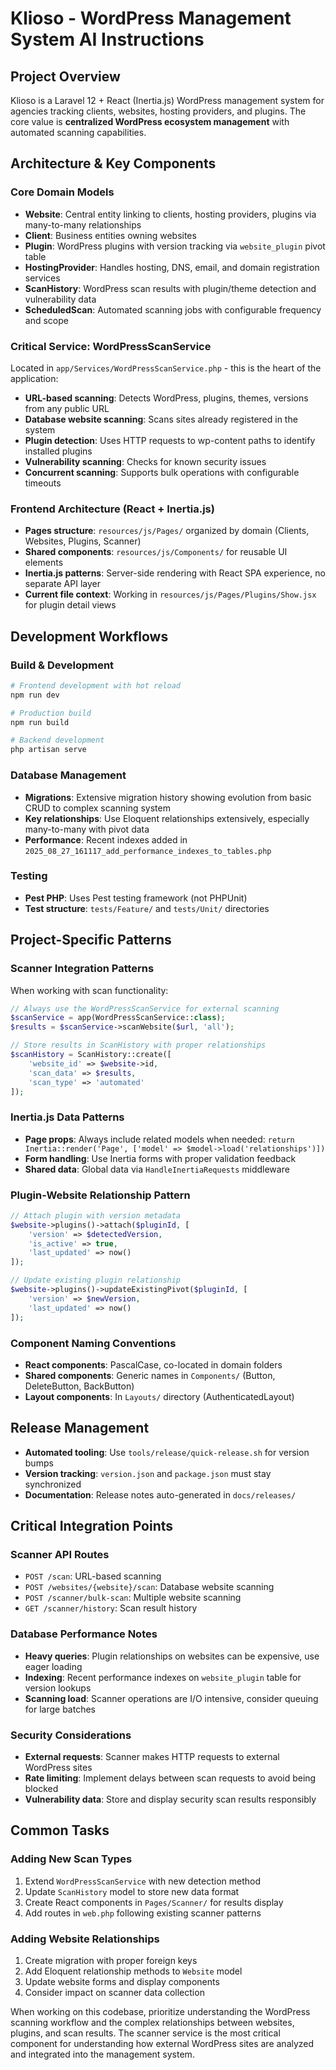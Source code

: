 # Klioso - WordPress Management System AI Instructions

## Project Overview
Klioso is a Laravel 12 + React (Inertia.js) WordPress management system for agencies tracking clients, websites, hosting providers, and plugins. The core value is **centralized WordPress ecosystem management** with automated scanning capabilities.

## Architecture & Key Components

### Core Domain Models
- **Website**: Central entity linking to clients, hosting providers, plugins via many-to-many relationships
- **Client**: Business entities owning websites 
- **Plugin**: WordPress plugins with version tracking via `website_plugin` pivot table
- **HostingProvider**: Handles hosting, DNS, email, and domain registration services
- **ScanHistory**: WordPress scan results with plugin/theme detection and vulnerability data
- **ScheduledScan**: Automated scanning jobs with configurable frequency and scope

### Critical Service: WordPressScanService
Located in `app/Services/WordPressScanService.php` - this is the heart of the application:
- **URL-based scanning**: Detects WordPress, plugins, themes, versions from any public URL
- **Database website scanning**: Scans sites already registered in the system
- **Plugin detection**: Uses HTTP requests to wp-content paths to identify installed plugins
- **Vulnerability scanning**: Checks for known security issues
- **Concurrent scanning**: Supports bulk operations with configurable timeouts

### Frontend Architecture (React + Inertia.js)
- **Pages structure**: `resources/js/Pages/` organized by domain (Clients, Websites, Plugins, Scanner)
- **Shared components**: `resources/js/Components/` for reusable UI elements
- **Inertia.js patterns**: Server-side rendering with React SPA experience, no separate API layer
- **Current file context**: Working in `resources/js/Pages/Plugins/Show.jsx` for plugin detail views

## Development Workflows

### Build & Development
```bash
# Frontend development with hot reload
npm run dev

# Production build
npm run build

# Backend development
php artisan serve
```

### Database Management
- **Migrations**: Extensive migration history showing evolution from basic CRUD to complex scanning system
- **Key relationships**: Use Eloquent relationships extensively, especially many-to-many with pivot data
- **Performance**: Recent indexes added in `2025_08_27_161117_add_performance_indexes_to_tables.php`

### Testing
- **Pest PHP**: Uses Pest testing framework (not PHPUnit)
- **Test structure**: `tests/Feature/` and `tests/Unit/` directories

## Project-Specific Patterns

### Scanner Integration Patterns
When working with scan functionality:
```php
// Always use the WordPressScanService for external scanning
$scanService = app(WordPressScanService::class);
$results = $scanService->scanWebsite($url, 'all');

// Store results in ScanHistory with proper relationships
$scanHistory = ScanHistory::create([
    'website_id' => $website->id,
    'scan_data' => $results,
    'scan_type' => 'automated'
]);
```

### Inertia.js Data Patterns
- **Page props**: Always include related models when needed: `return Inertia::render('Page', ['model' => $model->load('relationships')])`
- **Form handling**: Use Inertia forms with proper validation feedback
- **Shared data**: Global data via `HandleInertiaRequests` middleware

### Plugin-Website Relationship Pattern
```php
// Attach plugin with version metadata
$website->plugins()->attach($pluginId, [
    'version' => $detectedVersion,
    'is_active' => true,
    'last_updated' => now()
]);

// Update existing plugin relationship
$website->plugins()->updateExistingPivot($pluginId, [
    'version' => $newVersion,
    'last_updated' => now()
]);
```

### Component Naming Conventions
- **React components**: PascalCase, co-located in domain folders
- **Shared components**: Generic names in `Components/` (Button, DeleteButton, BackButton)
- **Layout components**: In `Layouts/` directory (AuthenticatedLayout)

## Release Management
- **Automated tooling**: Use `tools/release/quick-release.sh` for version bumps
- **Version tracking**: `version.json` and `package.json` must stay synchronized
- **Documentation**: Release notes auto-generated in `docs/releases/`

## Critical Integration Points

### Scanner API Routes
- `POST /scan`: URL-based scanning
- `POST /websites/{website}/scan`: Database website scanning  
- `POST /scanner/bulk-scan`: Multiple website scanning
- `GET /scanner/history`: Scan result history

### Database Performance Notes
- **Heavy queries**: Plugin relationships on websites can be expensive, use eager loading
- **Indexing**: Recent performance indexes on `website_plugin` table for version lookups
- **Scanning load**: Scanner operations are I/O intensive, consider queuing for large batches

### Security Considerations
- **External requests**: Scanner makes HTTP requests to external WordPress sites
- **Rate limiting**: Implement delays between scan requests to avoid being blocked
- **Vulnerability data**: Store and display security scan results responsibly

## Common Tasks

### Adding New Scan Types
1. Extend `WordPressScanService` with new detection method
2. Update `ScanHistory` model to store new data format
3. Create React components in `Pages/Scanner/` for results display
4. Add routes in `web.php` following existing scanner patterns

### Adding Website Relationships
1. Create migration with proper foreign keys
2. Add Eloquent relationship methods to `Website` model
3. Update website forms and display components
4. Consider impact on scanner data collection

When working on this codebase, prioritize understanding the WordPress scanning workflow and the complex relationships between websites, plugins, and scan results. The scanner service is the most critical component for understanding how external WordPress sites are analyzed and integrated into the management system.
